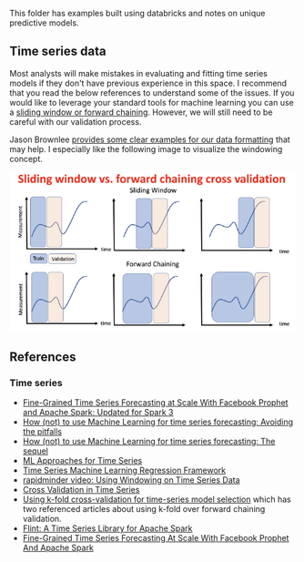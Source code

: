 This folder has examples built using databricks and notes on unique predictive models.

## Time series data

Most analysts will make mistakes in evaluating and fitting time series models if they don't have previous experience in this space. I recommend that you read the below references to understand some of the issues. If you would like to leverage your standard tools for machine learning you can use a [sliding window or forward chaining](https://towardsdatascience.com/time-series-machine-learning-regression-framework-9ea33929009a). However, we will still need to be careful with our validation process.

Jason Brownlee [provides some clear examples for our data formatting](https://machinelearningmastery.com/time-series-forecasting-supervised-learning/#:~:text=The%20use%20of%20prior%20time,or%20size%20of%20the%20lag.) that may help. I especially like the following image to visualize the windowing concept.

![](window.png)

## References

### Time series

- [Fine-Grained Time Series Forecasting at Scale With Facebook Prophet and Apache Spark: Updated for Spark 3](https://databricks.com/blog/2021/04/06/fine-grained-time-series-forecasting-at-scale-with-facebook-prophet-and-apache-spark-updated-for-spark-3.html)
- [How (not) to use Machine Learning for time series forecasting: Avoiding the pitfalls](https://towardsdatascience.com/how-not-to-use-machine-learning-for-time-series-forecasting-avoiding-the-pitfalls-19f9d7adf424)
- [How (not) to use Machine Learning for time series forecasting: The sequel](https://www.kdnuggets.com/2020/03/machine-learning-time-series-forecasting-sequel.html)
- [ML Approaches for Time Series](https://towardsdatascience.com/ml-approaches-for-time-series-4d44722e48fe)
- [Time Series Machine Learning Regression Framework](https://towardsdatascience.com/time-series-machine-learning-regression-framework-9ea33929009a)
- [rapidminder video: Using Windowing on Time Series Data](https://academy.rapidminer.com/learn/video/using-windowing-on-time-series-data)
- [Cross Validation in Time Series](https://medium.com/@soumyachess1496/cross-validation-in-time-series-566ae4981ce4)
- [Using k-fold cross-validation for time-series model selection](https://stats.stackexchange.com/questions/14099/using-k-fold-cross-validation-for-time-series-model-selection) which has two referenced articles about using k-fold over forward chaining validation.
- [Flint: A Time Series Library for Apache Spark](https://github.com/twosigma/flint)
- [Fine-Grained Time Series Forecasting At Scale With Facebook Prophet And Apache Spark](https://databricks.com/blog/2020/01/27/time-series-forecasting-prophet-spark.html)

